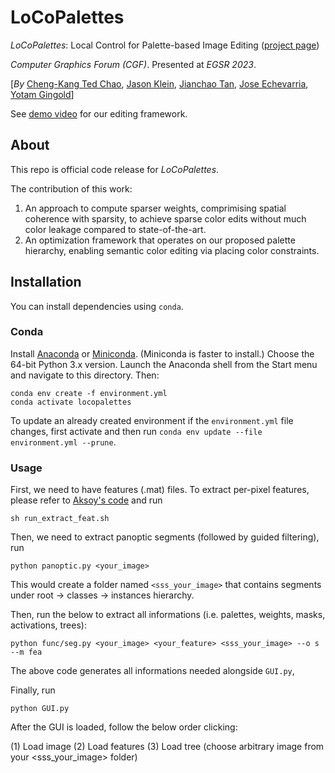 # LoCoPalettes

*LoCoPalettes*: Local Control for Palette-based Image Editing ([project page](https://cragl.cs.gmu.edu/locopalettes/))

*Computer Graphics Forum (CGF)*. Presented at *EGSR 2023*.

[*By* [Cheng-Kang Ted Chao](https://mason.gmu.edu/~cchao8/), [Jason Klein](https://www.linkedin.com/in/jason-adam-klein), [Jianchao Tan](https://scholar.google.com/citations?user=1Gywy80AAAAJ&hl=en), [Jose Echevarria](http://www.jiechevarria.com/), [Yotam Gingold](https://cragl.cs.gmu.edu/)] 

See [demo video](https://cragl.cs.gmu.edu/locopalettes/) for our editing framework.

## About

This repo is official code release for *LoCoPalettes*. 

The contribution of this work:
1. An approach to compute sparser weights, comprimising spatial coherence with sparsity, to achieve sparse color edits without much color leakage compared to state-of-the-art.
2. An optimization framework that operates on our proposed palette hierarchy, enabling semantic color editing via placing color constraints.

## Installation

You can install dependencies using `conda`.

### Conda

Install [Anaconda](https://www.anaconda.com/products/individual) or [Miniconda](https://docs.conda.io/en/latest/miniconda.html).
(Miniconda is faster to install.) Choose the 64-bit Python 3.x version. Launch the Anaconda shell from the Start menu and navigate to this directory.
Then:

    conda env create -f environment.yml
    conda activate locopalettes

To update an already created environment if the `environment.yml` file changes, first activate and then run `conda env update --file environment.yml --prune`.

### Usage

First, we need to have features (.mat) files. To extract per-pixel features, please refer to [Aksoy's code](https://github.com/tedchao/SIGGRAPH18SSS) and run

    sh run_extract_feat.sh

Then, we need to extract panoptic segments (followed by guided filtering), run

    python panoptic.py <your_image>

This would create a folder named `<sss_your_image>` that contains segments under root -> classes -> instances hierarchy.

Then, run the below to extract all informations (i.e. palettes, weights, masks, activations, trees):

    python func/seg.py <your_image> <your_feature> <sss_your_image> --o s --m fea

The above code generates all informations needed alongside `GUI.py`,

Finally, run

    python GUI.py

After the GUI is loaded, follow the below order clicking:

(1) Load image
(2) Load features
(3) Load tree (choose arbitrary image from your <sss_your_image> folder)
